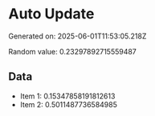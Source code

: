 # Auto Update

Generated on: 2025-06-01T11:53:05.218Z

Random value: 0.23297892715559487

## Data

- Item 1: 0.15347858191812613
- Item 2: 0.5011487736584985